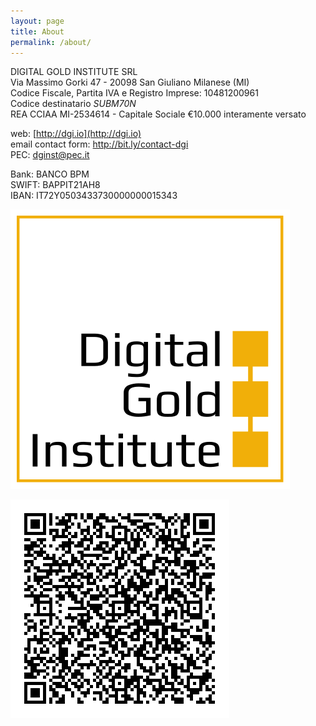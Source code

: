 ```yaml
---
layout: page
title: About
permalink: /about/
---
```


DIGITAL GOLD INSTITUTE SRL  
Via Massimo Gorki 47 - 20098 San Giuliano Milanese (MI)  
Codice Fiscale, Partita IVA e Registro Imprese: 10481200961  
Codice destinatario *SUBM70N*  
REA CCIAA MI-2534614 - Capitale Sociale €10.000 interamente versato

web: [http://dgi.io](http://dgi.io)  
email contact form: <http://bit.ly/contact-dgi>  
PEC: [dginst@pec.it](mailto:dginst@pec.it)

Bank: BANCO BPM  
SWIFT: BAPPIT21AH8  
IBAN: IT72Y0503433730000000015343

[![SVG logo](/images/dgi-logo.svg)](/images/dgi-logo.svg)  

[![Fatture](/images/codice-destinatario.gif)](/images/codice-destinatario.gif)  
